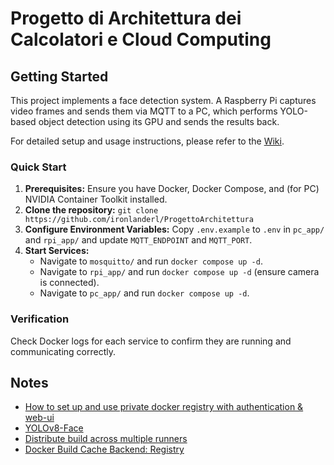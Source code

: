 # Progetto di Architettura dei Calcolatori e Cloud Computing

## Getting Started

This project implements a face detection system. A Raspberry Pi captures video frames and sends them via MQTT to a PC, which performs YOLO-based object detection using its GPU and sends the results back.

For detailed setup and usage instructions, please refer to the [Wiki](link-to-your-wiki).

### Quick Start

1.  **Prerequisites:** Ensure you have Docker, Docker Compose, and (for PC) NVIDIA Container Toolkit installed.
2.  **Clone the repository:** `git clone https://github.com/ironlanderl/ProgettoArchitettura`
3.  **Configure Environment Variables:** Copy `.env.example` to `.env` in `pc_app/` and `rpi_app/` and update `MQTT_ENDPOINT` and `MQTT_PORT`.
4.  **Start Services:**
    *   Navigate to `mosquitto/` and run `docker compose up -d`.
    *   Navigate to `rpi_app/` and run `docker compose up -d` (ensure camera is connected).
    *   Navigate to `pc_app/` and run `docker compose up -d`.

### Verification

Check Docker logs for each service to confirm they are running and communicating correctly.

## Notes

- [How to set up and use private docker registry with authentication & web-ui](https://medium.com/@shubnimkar/how-to-set-up-and-use-private-docker-registry-with-authentication-web-ui-361ee39b2079)
- [YOLOv8-Face](https://github.com/Yusepp/YOLOv8-Face)
- [Distribute build across multiple runners](https://docs.docker.com/build/ci/github-actions/multi-platform/#distribute-build-across-multiple-runners)
- [Docker Build Cache Backend: Registry](https://docs.docker.com/build/cache/backends/registry/)
